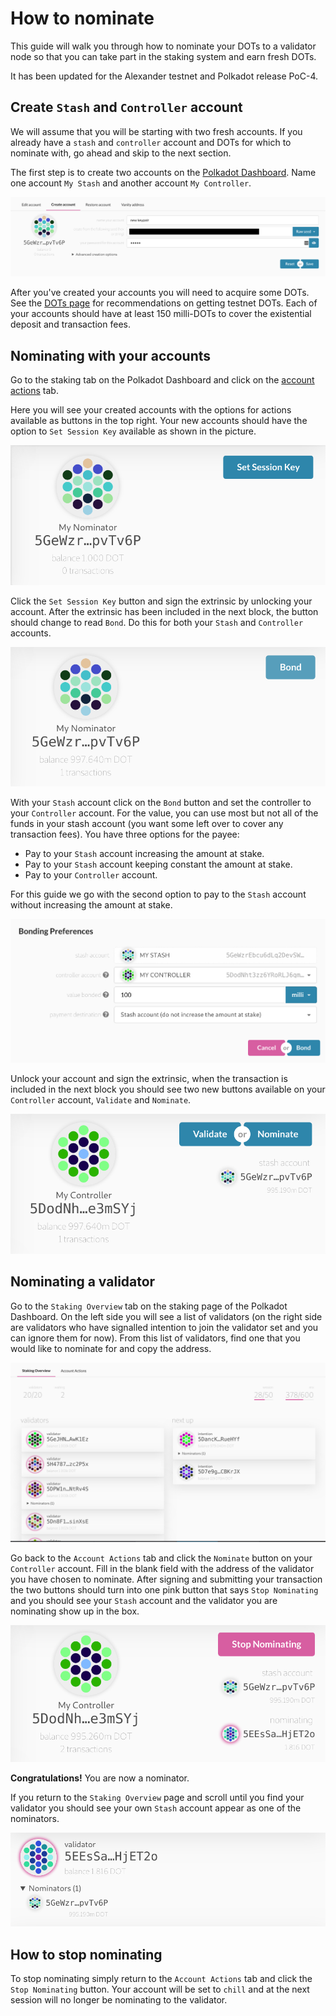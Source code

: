 # How to nominate

This guide will walk you through how to nominate your DOTs to a validator node so that you can take part in the staking system and earn fresh DOTs. 

It has been updated for the Alexander testnet and Polkadot release PoC-4.

## Create `Stash` and `Controller` account

We will assume that you will be starting with two fresh accounts. If you already have a `stash` and `controller` account and DOTs for which to nominate with, go ahead and skip to the next section.

The first step is to create two accounts on the [Polkadot Dashboard](https://polkadot.js.org/apps/#/accounts/create). Name one account `My Stash` and another account `My Controller`.

![Creating an account](../../../img/guides/how-to-nominate/create-account.png)

After you've created your accounts you will need to acquire some DOTs. See the [DOTs page](../../learn/DOT.md#getting-testnet-dots) for recommendations on getting testnet DOTs. Each of your accounts should have at least 150 milli-DOTs to cover the existential deposit and transaction fees.

## Nominating with your accounts

Go to the staking tab on the Polkadot Dashboard and click on the [account actions](https://polkadot.js.org/apps/#/staking/actions) tab.

Here you will see your created accounts with the options for actions available as buttons in the top right. Your new accounts should have the option to `Set Session Key` available as shown in the picture.

![Setting the session key](../../../img/guides/how-to-nominate/set-session-key.png)

Click the `Set Session Key` button and sign the extrinsic by unlocking your account. After the extrinsic has been included in the next block, the button should change to read `Bond`. Do this for both your `Stash` and `Controller` accounts.

![The bond button has appeared](../../../img/guides/how-to-nominate/bond.png)

With your `Stash` account click on the `Bond` button and set the controller to your `Controller` account. For the value, you can use most but not all of the funds in your stash account (you want some left over to cover any transaction fees). You have three options for the payee:

- Pay to your `Stash` account increasing the amount at stake.
- Pay to your `Stash` account keeping constant the amount at stake.
- Pay to your `Controller` account.

For this guide we go with the second option to pay to the `Stash` account without increasing the amount at stake.

![Bonding](../../../img/guides/how-to-nominate/bonding.png)

Unlock your account and sign the extrinsic, when the transaction is included in the next block you should see two new buttons available on your `Controller` account, `Validate` and `Nominate`.

![New  buttons](../../../img/guides/how-to-nominate/new-buttons.png)

## Nominating a validator

Go to the `Staking Overview` tab on the staking page of the Polkadot Dashboard. On the left side you will see a list of validators (on the right side are validators who have signalled intention to join the validator set and you can ignore them for now). From this list of validators, find one that you would like to nominate for and copy the address.

![Validators](../../../img/guides/how-to-nominate/validators.png)

Go back to the `Account Actions` tab and click the `Nominate` button on your `Controller` account. Fill in the blank field with the address of the validator you have chosen to nominate. After signing and submitting your transaction the two buttons should turn into one pink button that says `Stop Nominating` and you should see your `Stash` account and the validator you are nominating show up in the box.

![Nominating](../../../img/guides/how-to-nominate/nominating.png)

**Congratulations!** You are now a nominator.

If you return to the `Staking Overview` page and scroll until you find your validator you should see your own `Stash` account appear as one of the nominators.

![Nominating2](../../../img/guides/how-to-nominate/nominating2.png)

## How to stop nominating

To stop nominating simply return to the `Account Actions` tab and click the `Stop Nominating` button. Your account will be set to `chill` and at the next session will no longer be nominating to the validator.
